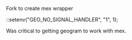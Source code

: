 Fork to create mex wrapper

   ::setenv("GEO_NO_SIGNAL_HANDLER", "1", 1);

Was critical to getting geogram to work with mex.

